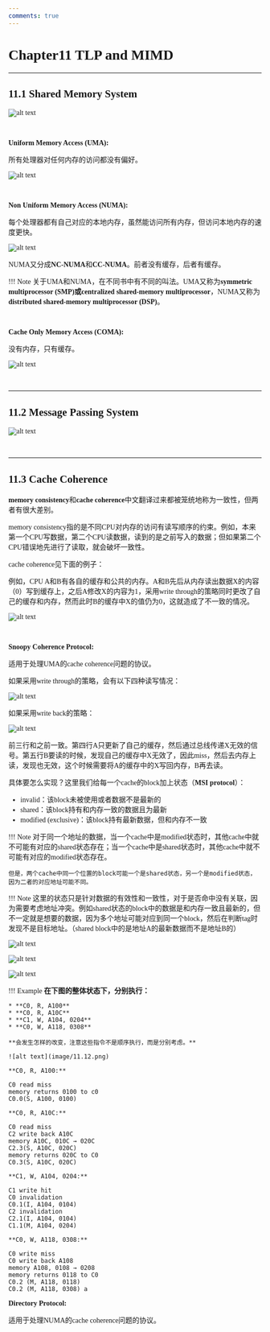 ```yaml
---
comments: true
---
```


<span style="font-family: 'Times New Roman';">

# Chapter11 TLP and MIMD

***

## 11.1 Shared Memory System

![alt text](image/11.1.png)

$~$

**Uniform Memory Access (UMA):**

所有处理器对任何内存的访问都没有偏好。

![alt text](image/11.3.png)

$~$

**Non Uniform Memory Access (NUMA):**

每个处理器都有自己对应的本地内存，虽然能访问所有内存，但访问本地内存的速度更快。

![alt text](image/11.4.png)

NUMA又分成**NC-NUMA**和**CC-NUMA**。前者没有缓存，后者有缓存。

!!! Note
    关于UMA和NUMA，在不同书中有不同的叫法。UMA又称为**symmetric multiprocessor (SMP)**或**centralized shared-memory multiprocessor**，NUMA又称为**distributed shared-memory multiprocessor (DSP)**。

$~$

**Cache Only Memory Access (COMA):**

没有内存，只有缓存。

![alt text](image/11.5.png)

$~$

***

## 11.2 Message Passing System

![alt text](image/11.2.png)

$~$

***

## 11.3 Cache Coherence

**memory consistency**和**cache coherence**中文翻译过来都被笼统地称为一致性，但两者有很大差别。

memory consistency指的是不同CPU对内存的访问有读写顺序的约束。例如，本来第一个CPU写数据，第二个CPU读数据，读到的是之前写入的数据；但如果第二个CPU错误地先进行了读取，就会破坏一致性。

cache coherence见下面的例子：

例如，CPU A和B有各自的缓存和公共的内存。A和B先后从内存读出数据X的内容（0）写到缓存上，之后A修改X的内容为1，采用write through的策略同时更改了自己的缓存和内存，然而此时B的缓存中X的值仍为0，这就造成了不一致的情况。

![alt text](image/11.6.png)

$~$

**Snoopy Coherence Protocol:**

适用于处理UMA的cache coherence问题的协议。

如果采用write through的策略，会有以下四种读写情况：

![alt text](image/11.7.png)

如果采用write back的策略：

![alt text](image/11.8.png)

前三行和之前一致。第四行A只更新了自己的缓存，然后通过总线传递X无效的信号。第五行B要读的时候，发现自己的缓存中X无效了，因此miss，然后去内存上读，发现也无效，这个时候需要将A的缓存中的X写回内存，B再去读。

具体要怎么实现？这里我们给每一个cache的block加上状态（**MSI protocol**）：

* invalid：该block未被使用或者数据不是最新的
* shared：该block持有和内存一致的数据且为最新
* modified (exclusive)：该block持有最新数据，但和内存不一致

!!! Note
    对于同一个地址的数据，当一个cache中是modified状态时，其他cache中就不可能有对应的shared状态存在；当一个cache中是shared状态时，其他cache中就不可能有对应的modified状态存在。

    但是，两个cache中同一个位置的block可能一个是shared状态，另一个是modified状态，因为二者的对应地址可能不同。

!!! Note
    这里的状态只是针对数据的有效性和一致性，对于是否命中没有关联，因为需要考虑地址冲突。例如shared状态的block中的数据是和内存一致且最新的，但不一定就是想要的数据，因为多个地址可能对应到同一个block，然后在判断tag时发现不是目标地址。（shared block中的是地址A的最新数据而不是地址B的）

![alt text](image/11.9.png)

![alt text](image/11.10.png)

![alt text](image/11.11.png)

!!! Example
    **在下图的整体状态下，分别执行：**

    * **C0, R, A100**
    * **C0, R, A10C**
    * **C1, W, A104, 0204**
    * **C0, W, A118, 0308**

    **会发生怎样的改变，注意这些指令不是顺序执行，而是分别考虑。**

    ![alt text](image/11.12.png)

    **C0, R, A100:**

    C0 read miss  
    memory returns 0100 to c0  
    C0.0(S, A100, 0100)  

    **C0, R, A10C:**

    C0 read miss  
    C2 write back A10C  
    memory A10C, 010C → 020C  
    C2.3(S, A10C, 020C)  
    memory returns 020C to C0  
    C0.3(S, A10C, 020C)  
    
    **C1, W, A104, 0204:**

    C1 write hit  
    C0 invalidation  
    C0.1(I, A104, 0104)  
    C2 invalidation  
    C2.1(I, A104, 0104)  
    C1.1(M, A104, 0204)  

    **C0, W, A118, 0308:**

    C0 write miss  
    C0 write back A108  
    memory A108, 0108 → 0208  
    memory returns 0118 to C0  
    C0.2 (M, A118, 0118)  
    C0.2 (M, A118, 0308) a

**Directory Protocol:**

适用于处理NUMA的cache coherence问题的协议。